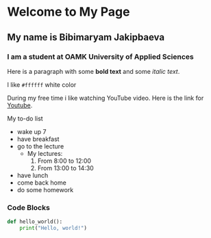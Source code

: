 # Welcome to My Page

## My name is Bibimaryam Jakipbaeva
### I am a student at OAMK University of Applied Sciences 

Here is a paragraph with some **bold text** and some *italic text*.

I like  `#ffffff` white color

 During my free time i like watching YouTube video. Here is the link for [Youtube](https://www.youtube.com/).

My to-do list
- wake up 7
- have breakfast
- go to the lecture
  -  My lectures:
     1. From 8:00 to 12:00
     2. From 13:00 to 14:30
- have lunch
- come back home
- do some homework

### Code Blocks

```python
def hello_world():
    print("Hello, world!")

